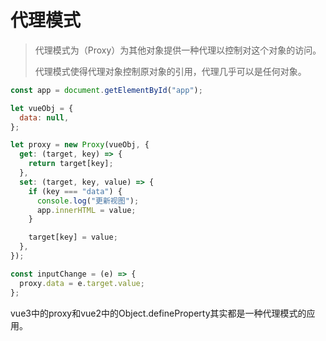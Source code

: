 # 代理模式

> 代理模式为（Proxy）为其他对象提供一种代理以控制对这个对象的访问。
>
> 代理模式使得代理对象控制原对象的引用，代理几乎可以是任何对象。

```javascript
const app = document.getElementById("app");

let vueObj = {
  data: null,
};

let proxy = new Proxy(vueObj, {
  get: (target, key) => {
    return target[key];
  },
  set: (target, key, value) => {
    if (key === "data") {
      console.log("更新视图");
      app.innerHTML = value;
    }

    target[key] = value;
  },
});

const inputChange = (e) => {
  proxy.data = e.target.value;
};
```

vue3中的proxy和vue2中的Object.defineProperty其实都是一种代理模式的应用。
